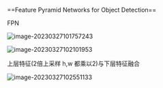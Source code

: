 ==Feature Pyramid Networks for Object Detection==



FPN



![image-20230327101757243](https://zhangwenkang666.oss-cn-beijing.aliyuncs.com/image-20230327101757243.png)



![image-20230327102101953](https://zhangwenkang666.oss-cn-beijing.aliyuncs.com/image-20230327102101953.png)

上层特征(2倍上采样 h,w 都乘以2)与下层特征融合

![image-20230327102551133](https://zhangwenkang666.oss-cn-beijing.aliyuncs.com/image-20230327102551133.png)